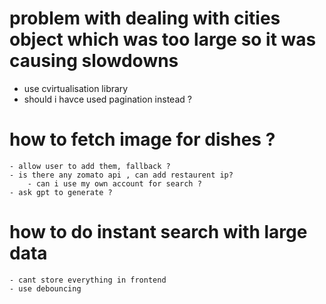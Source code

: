 # problem with dealing with cities object which was too large so it was causing slowdowns
- use cvirtualisation library
- should i havce used pagination instead ?
# how to fetch image for dishes ? 
    - allow user to add them, fallback ? 
    - is there any zomato api , can add restaurent ip? 
        - can i use my own account for search ?  
    - ask gpt to generate ? 

# how to do instant search with large data
    - cant store everything in frontend
    - use debouncing
